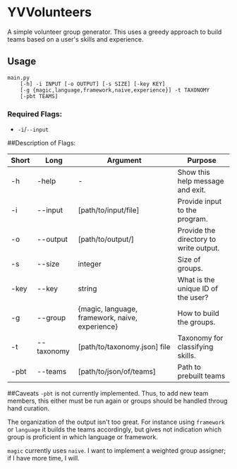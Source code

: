 # YVVolunteers
A simple volunteer group generator.  This uses a greedy approach to build teams based on a user's skills and experience.

## Usage 
```
main.py 
    [-h] -i INPUT [-o OUTPUT] [-s SIZE] [-key KEY]
    [-g {magic,language,framework,naive,experience}] -t TAXONOMY
    [-pbt TEAMS]
```

### Required Flags:
 - `-i`/`--input`

##Description of Flags:

| Short             | Long              | Argument                                          | Purpose                               |
| ------------------|-------------------|---------------------------------------------------|---------------------------------------|
| -h                | -help             | -                                                 | Show this help message and exit.      |
| -i                | --input           | [path/to/input/file]                              | Provide input to the program.         |
| -o                | --output          | [path/to/output/]                                 | Provide the directory to write output.|
| -s                | --size            | integer                                           | Size of groups.                       |
| -key              | --key             | string                                            | What is the unique ID of the user?    |
| -g                | --group           | {magic, language, framework, naive, experience}   | How to build the groups.              |
| -t                | --taxonomy        | [path/to/taxonomy.json] file                      | Taxonomy for classifying skills.      |
| -pbt              | --teams           | [path/to/json/of/teams]                           | Path to prebuilt teams                |                                           


##Caveats
`-pbt` is not currently implemented.  Thus, to add new team members, this either must be run again or groups should be handled throug hand curation.

The organization of the output isn't too great.  For instance using `framework` or `language` it builds the teams accordingly, but gives not indication which group is proficient in which language or framework.

`magic` currently uses `naive`.  I want to implement a weighted group assigner; if I have more time, I will.